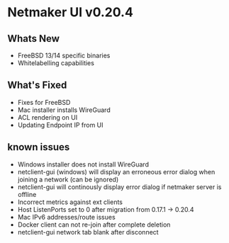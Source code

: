 
# Netmaker UI v0.20.4

## Whats New
- FreeBSD 13/14 specific binaries
- Whitelabelling capabilities

## What's Fixed
- Fixes for FreeBSD
- Mac installer installs WireGuard
- ACL rendering on UI
- Updating Endpoint IP from UI
     
## known issues
- Windows installer does not install WireGuard
- netclient-gui (windows) will display an erroneous error dialog when joining a network (can be ignored)
- netclient-gui will continously display error dialog if netmaker server is offline
- Incorrect metrics against ext clients
- Host ListenPorts set to 0 after migration from 0.17.1 -> 0.20.4
- Mac IPv6 addresses/route issues
- Docker client can not re-join after complete deletion
- netclient-gui network tab blank after disconnect
